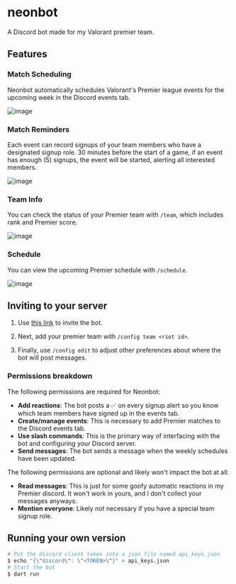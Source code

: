 # neonbot

A Discord bot made for my Valorant premier team.

## Features

### Match Scheduling

Neonbot automatically schedules Valorant's Premier league events for the upcoming week in the Discord events tab.

![image](https://github.com/nineonefive/neonbot/assets/8103071/3ba71d0c-e8ef-4f44-927c-5605beaac65d)

### Match Reminders

Each event can record signups of your team members who have a designated signup role. 30 minutes before the start
of a game, if an event has enough (5) signups, the event will be started, alerting all interested members.

![image](https://github.com/nineonefive/neonbot/assets/8103071/088ea854-b56d-467f-82e7-264500ea1d64)

### Team Info

You can check the status of your Premier team with `/team`, which includes rank and Premier score.

![image](https://github.com/nineonefive/neonbot/assets/8103071/0175a200-977c-447b-af44-6bf4afd5922e)

### Schedule

You can view the upcoming Premier schedule with `/schedule`.

![image](https://github.com/nineonefive/neonbot/assets/8103071/55978759-7c0d-4b24-be23-d3c1088badd4)


## Inviting to your server

1. Use [this link](https://discord.com/oauth2/authorize?client_id=1225263921649160283) to invite the bot.

2. Next, add your premier team with `/config team <riot id>`.

3. Finally, use `/config edit` to adjust other preferences about where the bot will post messages.

### Permissions breakdown

The following permissions are required for Neonbot:
- **Add reactions**: The bot posts a ✅ on every signup alert so you know which team members have signed up in the events tab.
- **Create/manage events**: This is necessary to add Premier matches to the Discord events tab.
- **Use slash commands**: This is the primary way of interfacing with the bot and configuring your Discord server.
- **Send messages**: The bot sends a message when the weekly schedules have been updated.

The following permissions are optional and likely won't impact the bot at all:
- **Read messages**: This is just for some goofy automatic reactions in my Premier discord. It won't work in yours, and I don't collect your messages anyways.
- **Mention everyone**: Likely not necessary if you have a special team signup role.

## Running your own version

```bash
# Put the discord client token into a json file named api_keys.json
$ echo "{\"discord\": \"<TOKEN>\"}" > api_keys.json
# Start the bot
$ dart run
```
